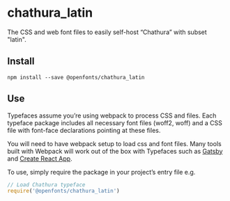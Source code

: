 
# chathura_latin

The CSS and web font files to easily self-host “Chathura” with subset "latin".

## Install

`npm install --save @openfonts/chathura_latin`

## Use

Typefaces assume you’re using webpack to process CSS and files. Each typeface
package includes all necessary font files (woff2, woff) and a CSS file with
font-face declarations pointing at these files.

You will need to have webpack setup to load css and font files. Many tools built
with Webpack will work out of the box with Typefaces such as [Gatsby](https://github.com/gatsbyjs/gatsby)
and [Create React App](https://github.com/facebookincubator/create-react-app).

To use, simply require the package in your project’s entry file e.g.

```javascript
// Load Chathura typeface
require('@openfonts/chathura_latin')
```
